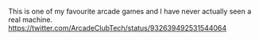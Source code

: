 This is one of my favourite arcade games and I have never actually seen a real machine. https://twitter.com/ArcadeClubTech/status/932639492531544064